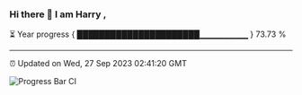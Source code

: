 ### Hi there 👋 I am Harry , 

⏳ Year progress { ██████████████████████▁▁▁▁▁▁▁▁ } 73.73 %

---

⏰ Updated on Wed, 27 Sep 2023 02:41:20 GMT

![Progress Bar CI](https://github.com/duykhang68/duykhang68/workflows/Progress%20Bar%20CI/badge.svg)
